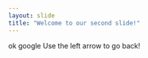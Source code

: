 ```yaml
---
layout: slide
title: "Welcome to our second slide!"
---
```

ok google
Use the left arrow to go back!
